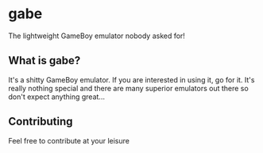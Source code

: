 # gabe
The lightweight GameBoy emulator nobody asked for!

## What is gabe?
It's a shitty GameBoy emulator. If you are interested in using it, go for it. It's really nothing special and there are many superior emulators out there so don't expect anything great...

## Contributing
Feel free to contribute at your leisure
